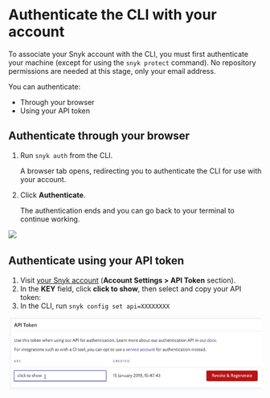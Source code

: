 # Authenticate the CLI with your account

To associate your Snyk account with the CLI, you must first authenticate your machine \(except for using the `snyk protect` command\). No repository permissions are needed at this stage, only your email address.

You can authenticate:

* Through your browser
* Using your API token

## Authenticate through your browser

1. Run `snyk auth` from the CLI.

   A browser tab opens, redirecting you to authenticate the CLI for use with your account.

2. Click **Authenticate**.

   The authentication ends and you can go back to your terminal to continue working.

![](../../.gitbook/assets/auth.gif)

## Authenticate using your API token

1. Visit [your Snyk account](https://app.snyk.io/account) \(**Account Settings &gt; API Token** section\).
2. In the **KEY** field, click **click to show**, then select and copy your API token:  
3. In the CLI, run `snyk config set api=XXXXXXXX`

![](../../.gitbook/assets/image%20%2811%29.png)

